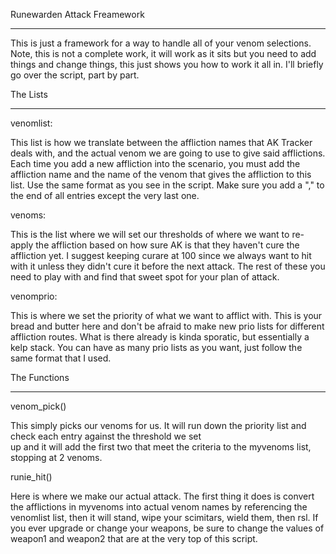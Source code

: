 
Runewarden Attack Freamework

-----------------------------

This is just a framework for a way to handle all of your venom selections. Note, this is not a complete work, it will work as it sits 
but you need to add things and change things, this just shows you how to work it all in. I'll briefly go over the script, part by part.
    
          

The Lists
         
-----------
         
         

venomlist:
            
This list is how we translate between the affliction names that AK Tracker deals with, and the actual venom we are going to use to give 
said afflictions. Each time you add a new affliction into the scenario, you must add the affliction name and the name of the venom that 
gives the affliction to this list. Use the same format as you see in the script. Make sure you add a "," to the end of all entries 
except the very last one.
            
         

venoms:
            
This is the list where we will set our thresholds of where we want to re-apply the affliction based on how sure AK is that they haven't 
cure the affliction yet. I suggest keeping curare at 100 since we always want to hit with it unless they didn't cure it before the next 
attack. The rest of these you need to play with and find that sweet spot for your plan of attack.  
            
         

venomprio:
            
This is where we set the priority of what we want to afflict with. This is your bread and butter here and don't be afraid to make new 
prio lists for different affliction routes. What is there already is kinda sporatic, but essentially a kelp stack. You can have as many 
prio lists as you want, just follow the same format that I used.
            
         

The Functions
        
---------------
        
          

venom_pick()
              
This simply picks our venoms for us. It will run down the priority list and check each entry against the threshold we set               
up and it will add the first two that meet the criteria to the myvenoms list, stopping at 2 venoms. 
              
          

runie_hit()
              
Here is where we make our actual attack. The first thing it does is convert the afflictions in myvenoms into actual venom names by 
referencing the venomlist list, then it will stand, wipe your scimitars, wield them, then rsl. If you ever upgrade or change your 
weapons, be sure to change the values of weapon1 and weapon2 that are at the very top of this script.
        
